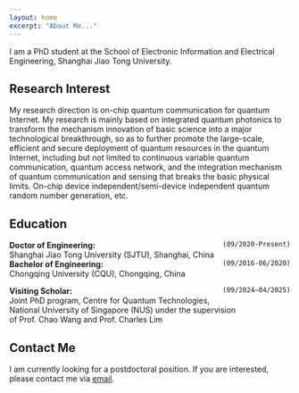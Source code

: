 ```yaml
---
layout: home
excerpt: "About Me..."
---
```


I am a PhD student at the School of Electronic Information and Electrical Engineering, Shanghai Jiao Tong University.  
   

## Research Interest
My research direction is on-chip quantum communication for quantum Internet. My research is mainly based on integrated quantum photonics to transform the mechanism innovation of basic science into a major technological breakthrough, so as to further promote the large-scale, efficient and secure deployment of quantum resources in the quantum Internet, including but not limited to continuous variable quantum communication, quantum access network, and the integration mechanism of quantum communication and sensing that breaks the basic physical limits. On-chip device independent/semi-device independent quantum random number generation, etc.   

## Education

__Doctor of Engineering:__ <span style="float:right;">`(09/2020-Present)`</span>     
Shanghai Jiao Tong University (SJTU), Shanghai, China        
​
__Bachelor of Engineering:__ <span style="float:right;">`(09/2016-06/2020)`</span>     
Chongqing University (CQU), Chongqing, China      

__Visiting Scholar:__ <span style="float:right;">`(09/2024–04/2025)`</span>     
Joint PhD program, Centre for Quantum Technologies,    
National University of Singapore (NUS) under the supervision    
of Prof. Chao Wang and Prof. Charles Lim    

## Contact Me
I am currently looking for a postdoctoral position. If you are interested, please contact me via <a href="mailto:NingJingZhiYuan_SJTU@sjtu.edu.cn">email</a>.
